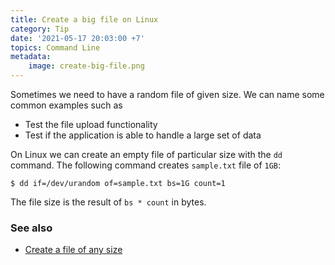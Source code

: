 ```yaml
---
title: Create a big file on Linux
category: Tip
date: '2021-05-17 20:03:00 +7'
topics: Command Line
metadata:
    image: create-big-file.png
---
```


Sometimes we need to have a random file of given size. We can name some common examples such as

-   Test the file upload functionality
-   Test if the application is able to handle a large set of data

On Linux we can create an empty file of particular size with the `dd` command. The following command creates `sample.txt` file of `1GB`:

```shell
$ dd if=/dev/urandom of=sample.txt bs=1G count=1
```

The file size is the result of `bs * count` in bytes.

### See also

-   [Create a file of any size](/create-a-file-of-any-size.html)
